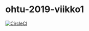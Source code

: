 # ohtu-2019-viikko1

[![CircleCI](https://circleci.com/gh/Tambourin/ohtu-2019-viikko1.svg?style=svg)](https://circleci.com/gh/Tambourin/ohtu-2019-viikko1)
